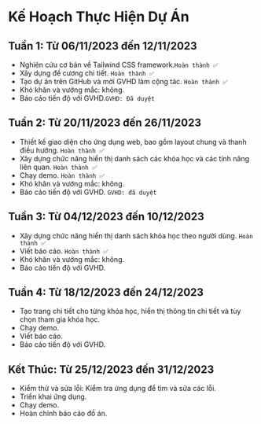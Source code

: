 # Kế Hoạch Thực Hiện Dự Án

## Tuần 1: Từ 06/11/2023 đến 12/11/2023

- Nghiên cứu cơ bản về Tailwind CSS framework.`Hoàn thành ✅`
- Xây dựng đề cương chi tiết. `Hoàn thành ✅`
- Tạo dự án trên GitHub và mời GVHD làm cộng tác. `Hoàn thành ✅`
- Khó khăn và vướng mắc: không.
- Báo cáo tiến độ với GVHD.`GVHD: Đã duyệt`

## Tuần 2: Từ 20/11/2023 đến 26/11/2023

- Thiết kế giao diện cho ứng dụng web, bao gồm layout chung và thanh điều hướng. `Hoàn thành ✅`
- Xây dựng chức năng hiển thị danh sách các khóa học và các tính năng liên quan. `Hoàn thành ✅`
- Chạy demo. `Hoàn thành ✅`
- Khó khăn và vướng mắc: không.
- Báo cáo tiến độ với GVHD. `GVHD: đã duyệt`

## Tuần 3: Từ 04/12/2023 đến 10/12/2023

- Xây dựng chức năng hiển thị danh sách khóa học theo người dùng. `Hoàn thành ✅`
- Viết báo cáo. `Hoàn thành ✅`
- Khó khăn và vướng mắc: không.
- Báo cáo tiến độ với GVHD.

## Tuần 4: Từ 18/12/2023 đến 24/12/2023

- Tạo trang chi tiết cho từng khóa học, hiển thị thông tin chi tiết và tùy chọn tham gia khóa học.
- Chạy demo.
- Viết báo cáo.
- Báo cáo tiến độ với GVHD.

## Kết Thúc: Từ 25/12/2023 đến 31/12/2023

- Kiểm thử và sửa lỗi: Kiểm tra ứng dụng để tìm và sửa các lỗi.
- Triển khai ứng dụng.
- Chạy demo.
- Hoàn chỉnh báo cáo đồ án.
